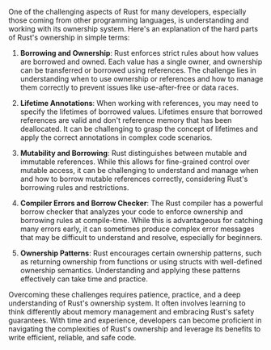 One of the challenging aspects of Rust for many developers, especially those coming from other programming languages, is understanding and working with its ownership system. Here's an explanation of the hard parts of Rust's ownership in simple terms:

1. **Borrowing and Ownership**: Rust enforces strict rules about how values are borrowed and owned. Each value has a single owner, and ownership can be transferred or borrowed using references. The challenge lies in understanding when to use ownership or references and how to manage them correctly to prevent issues like use-after-free or data races.

2. **Lifetime Annotations**: When working with references, you may need to specify the lifetimes of borrowed values. Lifetimes ensure that borrowed references are valid and don't reference memory that has been deallocated. It can be challenging to grasp the concept of lifetimes and apply the correct annotations in complex code scenarios.

3. **Mutability and Borrowing**: Rust distinguishes between mutable and immutable references. While this allows for fine-grained control over mutable access, it can be challenging to understand and manage when and how to borrow mutable references correctly, considering Rust's borrowing rules and restrictions.

4. **Compiler Errors and Borrow Checker**: The Rust compiler has a powerful borrow checker that analyzes your code to enforce ownership and borrowing rules at compile-time. While this is advantageous for catching many errors early, it can sometimes produce complex error messages that may be difficult to understand and resolve, especially for beginners.

5. **Ownership Patterns**: Rust encourages certain ownership patterns, such as returning ownership from functions or using structs with well-defined ownership semantics. Understanding and applying these patterns effectively can take time and practice.

Overcoming these challenges requires patience, practice, and a deep understanding of Rust's ownership system. It often involves learning to think differently about memory management and embracing Rust's safety guarantees. With time and experience, developers can become proficient in navigating the complexities of Rust's ownership and leverage its benefits to write efficient, reliable, and safe code.

